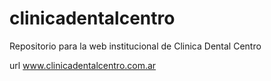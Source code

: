# clinicadentalcentro

Repositorio para la web institucional de Clinica Dental Centro

url 
www.clinicadentalcentro.com.ar
